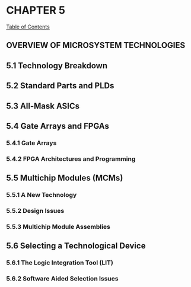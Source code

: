 # CHAPTER 5

[Table of Contents](https://github.com/JeffDeCola/my-masters-thesis#table-of-contents)

## OVERVIEW OF MICROSYSTEM TECHNOLOGIES

## 5.1 Technology Breakdown

## 5.2 Standard Parts and PLDs

## 5.3 All-Mask ASICs

## 5.4 Gate Arrays and FPGAs

### 5.4.1 Gate Arrays

### 5.4.2 FPGA Architectures and Programming

## 5.5 Multichip Modules (MCMs)

### 5.5.1 A New Technology

### 5.5.2 Design Issues

### 5.5.3 Multichip Module Assemblies

## 5.6 Selecting a Technological Device

### 5.6.1 The Logic Integration Tool (LIT)

### 5.6.2 Software Aided Selection Issues
